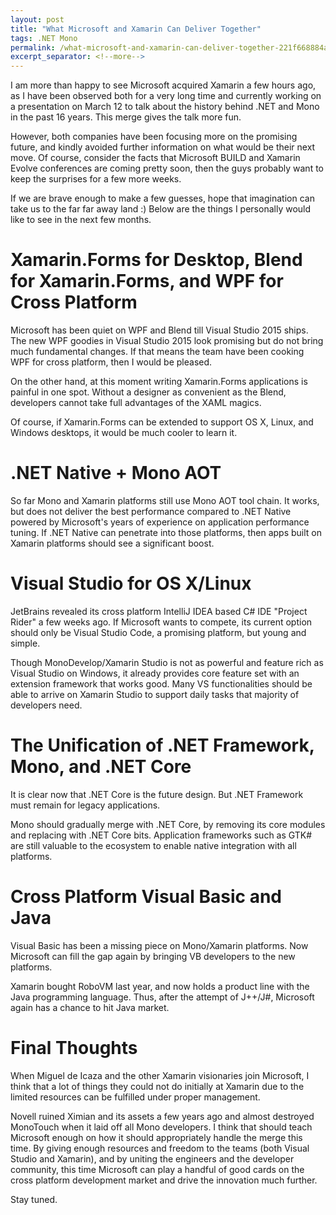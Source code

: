 ```yaml
---
layout: post
title: "What Microsoft and Xamarin Can Deliver Together"
tags: .NET Mono
permalink: /what-microsoft-and-xamarin-can-deliver-together-221f668884a7
excerpt_separator: <!--more-->
---
```

I am more than happy to see Microsoft acquired Xamarin a few hours ago, as I have been observed both for a very long time and currently working on a presentation on March 12 to talk about the history behind .NET and Mono in the past 16 years. This merge gives the talk more fun.

However, both companies have been focusing more on the promising future, and kindly avoided further information on what would be their next move. Of course, consider the facts that Microsoft BUILD and Xamarin Evolve conferences are coming pretty soon, then the guys probably want to keep the surprises for a few more weeks.

If we are brave enough to make a few guesses, hope that imagination can take us to the far far away land :) Below are the things I personally would like to see in the next few months.
<!--more-->

# Xamarin.Forms for Desktop, Blend for Xamarin.Forms, and WPF for Cross Platform

Microsoft has been quiet on WPF and Blend till Visual Studio 2015 ships. The new WPF goodies in Visual Studio 2015 look promising but do not bring much fundamental changes. If that means the team have been cooking WPF for cross platform, then I would be pleased.

On the other hand, at this moment writing Xamarin.Forms applications is painful in one spot. Without a designer as convenient as the Blend, developers cannot take full advantages of the XAML magics.

Of course, if Xamarin.Forms can be extended to support OS X, Linux, and Windows desktops, it would be much cooler to learn it.

# .NET Native + Mono AOT

So far Mono and Xamarin platforms still use Mono AOT tool chain. It works, but does not deliver the best performance compared to .NET Native powered by Microsoft's years of experience on application performance tuning. If .NET Native can penetrate into those platforms, then apps built on Xamarin platforms should see a significant boost.

# Visual Studio for OS X/Linux

JetBrains revealed its cross platform IntelliJ IDEA based C# IDE "Project Rider" a few weeks ago. If Microsoft wants to compete, its current option should only be Visual Studio Code, a promising platform, but young and simple.

Though MonoDevelop/Xamarin Studio is not as powerful and feature rich as Visual Studio on Windows, it already provides core feature set with an extension framework that works good. Many VS functionalities should be able to arrive on Xamarin Studio to support daily tasks that majority of developers need.

# The Unification of .NET Framework, Mono, and .NET Core

It is clear now that .NET Core is the future design. But .NET Framework must remain for legacy applications.

Mono should gradually merge with .NET Core, by removing its core modules and replacing with .NET Core bits. Application frameworks such as GTK# are still valuable to the ecosystem to enable native integration with all platforms.

# Cross Platform Visual Basic and Java

Visual Basic has been a missing piece on Mono/Xamarin platforms. Now Microsoft can fill the gap again by bringing VB developers to the new platforms.

Xamarin bought RoboVM last year, and now holds a product line with the Java programming language. Thus, after the attempt of J++/J#, Microsoft again has a chance to hit Java market.

# Final Thoughts

When Miguel de Icaza and the other Xamarin visionaries join Microsoft, I think that a lot of things they could not do initially at Xamarin due to the limited resources can be fulfilled under proper management.

Novell ruined Ximian and its assets a few years ago and almost destroyed MonoTouch when it laid off all Mono developers. I think that should teach Microsoft enough on how it should appropriately handle the merge this time. By giving enough resources and freedom to the teams (both Visual Studio and Xamarin), and by uniting the engineers and the developer community, this time Microsoft can play a handful of good cards on the cross platform development market and drive the innovation much further.

Stay tuned.
